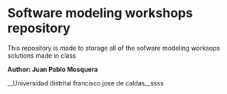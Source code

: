 # Software modeling workshops repository

This repository is made to storage all of the sofware modeling worksops solutions made in class

__Author: Juan Pablo Mosquera__

__Universidad distrital francisco jose de caldas__ssss